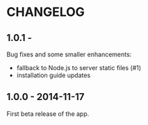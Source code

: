 
# CHANGELOG

## 1.0.1 -

Bug fixes and some smaller enhancements:
- fallback to Node.js to server static files (#1)
- installation guide updates

## 1.0.0 - 2014-11-17

First beta release of the app.
